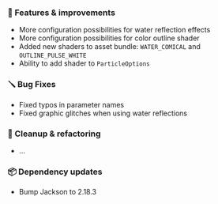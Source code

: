 ### 🚀 Features & improvements

- More configuration possibilities for water reflection effects
- More configuration possibilities for color outline shader
- Added new shaders to asset bundle: `WATER_COMICAL` and `OUTLINE_PULSE_WHITE`
- Ability to add shader to `ParticleOptions`

### 🪛 Bug Fixes

- Fixed typos in parameter names
- Fixed graphic glitches when using water reflections

### 🧽 Cleanup & refactoring

- ...

### 📦 Dependency updates

- Bump Jackson to 2.18.3